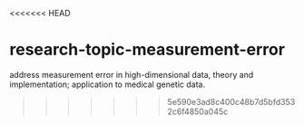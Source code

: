 <<<<<<< HEAD
# research-topic-measurement-error
address measurement error in high-dimensional data, theory and implementation;
application to medical genetic data.
>>>>>>> 5e590e3ad8c400c48b7d5bfd3532c6f4850a045c
